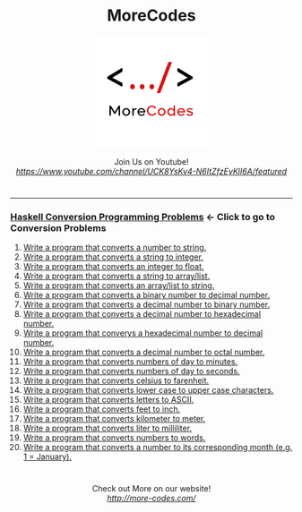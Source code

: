 <h1 align="center">MoreCodes</h1>
<p align="center"> 
  <img src="/morecodescir.png"/>
</p>

<p align="center">
Join Us on Youtube! <br/>
<i><u>https://www.youtube.com/channel/UCK8YsKv4-N6ItZfzEyKlI6A/featured</u></i>
</p>

#

- - - - 
###  [Haskell Conversion Programming Problems](Conversions/) <- Click to go to Conversion Problems

1. <a href="https://github.com/ArjunAranetaCodes/MoreCodes-Haskell/blob/master/Conversions/problem1.hs" target="_blank">Write a program that converts a number to string.</a>
2. <a href="https://github.com/ArjunAranetaCodes/MoreCodes-Haskell/blob/master/Conversions/problem2.hs" target="_blank">Write a program that converts a string to integer.</a>
3. <a href="https://github.com/ArjunAranetaCodes/MoreCodes-Haskell/blob/master/Conversions/problem3.hs" target="_blank">Write a program that converts an integer to float.</a>
4. <a href="https://github.com/ArjunAranetaCodes/MoreCodes-Haskell/blob/master/Conversions/problem4.hs" target="_blank">Write a program that converts a string to array/list.</a>
5. <a href="https://github.com/ArjunAranetaCodes/MoreCodes-Haskell/blob/master/Conversions/problem5.hs" target="_blank">Write a program that converts an array/list to string.</a>
6. <a href="https://github.com/ArjunAranetaCodes/MoreCodes-Haskell/blob/master/Conversions/problem6.hs" target="_blank">Write a program that converts a binary number to decimal number.</a>
7. <a href="https://github.com/ArjunAranetaCodes/MoreCodes-Haskell/blob/master/Conversions/problem7.hs" target="_blank">Write a program that converts a decimal number to binary number.</a>
8. <a href="https://github.com/ArjunAranetaCodes/MoreCodes-Haskell/blob/master/Conversions/problem8.hs" target="_blank">Write a program that converts a decimal number to hexadecimal number.</a>
9. <a href="https://github.com/ArjunAranetaCodes/MoreCodes-Haskell/blob/master/Conversions/problem9.hs" target="_blank">Write a program that converys a hexadecimal number to decimal number.</a>
10. <a href="https://github.com/ArjunAranetaCodes/MoreCodes-Haskell/blob/master/Conversions/problem10.hs" target="_blank">Write a program that converts a decimal number to octal number.</a>
11. <a href="https://github.com/ArjunAranetaCodes/MoreCodes-Haskell/blob/master/Conversions/problem11.hs" target="_blank">Write a program that converts numbers of day to minutes.</a>
12. <a href="https://github.com/ArjunAranetaCodes/MoreCodes-Haskell/blob/master/Conversions/problem12.hs" target="_blank">Write a program that converts numbers of day to seconds.</a>
13. <a href="https://github.com/ArjunAranetaCodes/MoreCodes-Haskell/blob/master/Conversions/problem13.hs" target="_blank">Write a program that converts celsius to farenheit.</a>
14. <a href="https://github.com/ArjunAranetaCodes/MoreCodes-Haskell/blob/master/Conversions/problem14.hs" target="_blank">Write a program that converts lower case to upper case characters.</a>
15. <a href="https://github.com/ArjunAranetaCodes/MoreCodes-Haskell/blob/master/Conversions/problem15.hs" target="_blank">Write a program that converts letters to ASCII.</a>
16. <a href="https://github.com/ArjunAranetaCodes/MoreCodes-Haskell/blob/master/Conversions/problem16.hs" target="_blank">Write a program that converts feet to inch.</a>
17. <a href="https://github.com/ArjunAranetaCodes/MoreCodes-Haskell/blob/master/Conversions/problem17.hs" target="_blank">Write a program that converts kilometer to meter.</a>
18. <a href="https://github.com/ArjunAranetaCodes/MoreCodes-Haskell/blob/master/Conversions/problem18.hs" target="_blank">Write a program that converts liter to milliliter.</a>
19. <a href="https://github.com/ArjunAranetaCodes/MoreCodes-Haskell/blob/master/Conversions/problem19.hs" target="_blank">Write a program that converts numbers to words.</a>
20. <a href="https://github.com/ArjunAranetaCodes/MoreCodes-Haskell/blob/master/Conversions/problem20.hs" target="_blank">Write a program that converts a number to its corresponding month (e.g. 1 = January).</a>

#

<p align="center">
Check out More on our website! <br/>
<i><u>http://more-codes.com/</u></i>
</p>